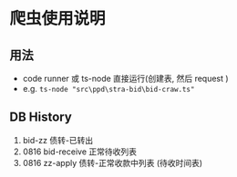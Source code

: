 # 爬虫使用说明

## 用法
* code runner 或 ts-node 直接运行(创建表, 然后 request ) 
* e.g. `ts-node "src\ppd\stra-bid\bid-craw.ts"`

## DB History
1. bid-zz  债转-已转出
2. 0816 bid-receive 正常待收列表
3. 0816 zz-apply  债转-正常收款中列表 (待收时间表)

